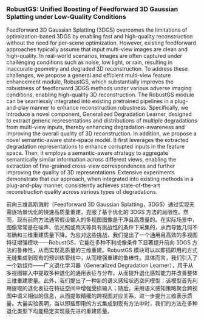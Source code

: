 ### RobustGS: Unified Boosting of Feedforward 3D Gaussian Splatting under Low-Quality Conditions

Feedforward 3D Gaussian Splatting (3DGS) overcomes the limitations of optimization-based 3DGS by enabling fast and high-quality reconstruction without the need for per-scene optimization. However, existing feedforward approaches typically assume that input multi-view images are clean and high-quality. In real-world scenarios, images are often captured under challenging conditions such as noise, low light, or rain, resulting in inaccurate geometry and degraded 3D reconstruction. To address these challenges, we propose a general and efficient multi-view feature enhancement module, RobustGS, which substantially improves the robustness of feedforward 3DGS methods under various adverse imaging conditions, enabling high-quality 3D reconstruction. The RobustGS module can be seamlessly integrated into existing pretrained pipelines in a plug-and-play manner to enhance reconstruction robustness. Specifically, we introduce a novel component, Generalized Degradation Learner, designed to extract generic representations and distributions of multiple degradations from multi-view inputs, thereby enhancing degradation-awareness and improving the overall quality of 3D reconstruction. In addition, we propose a novel semantic-aware state-space model. It first leverages the extracted degradation representations to enhance corrupted inputs in the feature space. Then, it employs a semantic-aware strategy to aggregate semantically similar information across different views, enabling the extraction of fine-grained cross-view correspondences and further improving the quality of 3D representations. Extensive experiments demonstrate that our approach, when integrated into existing methods in a plug-and-play manner, consistently achieves state-of-the-art reconstruction quality across various types of degradations.

前向三维高斯溅射（Feedforward 3D Gaussian Splatting，3DGS）通过实现无需逐场景优化的快速高质量重建，克服了基于优化的 3DGS 方法的局限性。然而，现有前向方法通常假设输入的多视图图像是干净且高质量的。在实际场景中，图像常常是在噪声、低光照或雨天等具有挑战性的条件下采集的，从而导致几何不准确和三维重建质量下降。为应对这些挑战，我们提出了一个通用且高效的多视图特征增强模块——RobustGS，它能在多种不利成像条件下显著提升前向 3DGS 方法的鲁棒性，从而实现高质量的三维重建。RobustGS 模块可以以即插即用的方式无缝集成到现有的预训练管线中，从而增强重建的鲁棒性。具体而言，我们引入了一个新组件——广义退化学习器（Generalized Degradation Learner），用于从多视图输入中提取多种退化的通用表征与分布，从而提升退化感知能力并改善整体三维重建质量。此外，我们提出了一种新的语义感知状态空间模型：该模型首先利用提取的退化表征在特征空间中增强受损输入；随后，采用语义感知策略聚合跨视图中语义相似的信息，从而提取精细的跨视图对应关系，进一步提升三维表示质量。大量实验表明，当以即插即用的方式集成到现有方法中时，我们的方法在多种退化类型下均能稳定实现最先进的重建质量。
